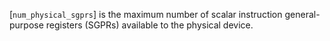 [`num_physical_sgprs`] is the maximum number of scalar instruction
general-purpose registers (SGPRs) available to the physical device.